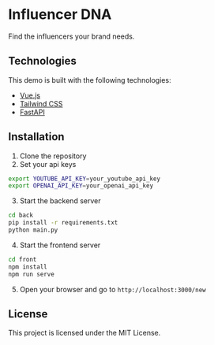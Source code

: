 # Influencer DNA

Find the influencers your brand needs.

## Technologies
This demo is built with the following technologies:
- [Vue.js](https://vuejs.org/)
- [Tailwind CSS](https://tailwindcss.com/)
- [FastAPI](https://fastapi.tiangolo.com/)

## Installation
1. Clone the repository
2. Set your api keys
```bash
export YOUTUBE_API_KEY=your_youtube_api_key
export OPENAI_API_KEY=your_openai_api_key
```
3. Start the backend server
```bash
cd back
pip install -r requirements.txt
python main.py
```
4. Start the frontend server
```bash
cd front
npm install
npm run serve
```
5. Open your browser and go to `http://localhost:3000/new`

## License
This project is licensed under the MIT License.